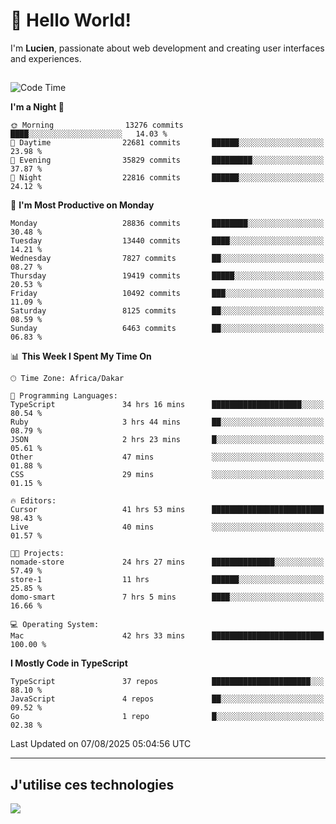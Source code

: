 # 👋 Hello World!

I'm **Lucien**, passionate about web development and creating user interfaces and experiences.

##

<!--START_SECTION:waka-->
![Code Time](http://img.shields.io/badge/Code%20Time-3%2C598%20hrs%209%20mins-blue)

**I'm a Night 🦉** 

```text
🌞 Morning                13276 commits       ████░░░░░░░░░░░░░░░░░░░░░   14.03 % 
🌆 Daytime                22681 commits       ██████░░░░░░░░░░░░░░░░░░░   23.98 % 
🌃 Evening                35829 commits       █████████░░░░░░░░░░░░░░░░   37.87 % 
🌙 Night                  22816 commits       ██████░░░░░░░░░░░░░░░░░░░   24.12 % 
```
📅 **I'm Most Productive on Monday** 

```text
Monday                   28836 commits       ████████░░░░░░░░░░░░░░░░░   30.48 % 
Tuesday                  13440 commits       ████░░░░░░░░░░░░░░░░░░░░░   14.21 % 
Wednesday                7827 commits        ██░░░░░░░░░░░░░░░░░░░░░░░   08.27 % 
Thursday                 19419 commits       █████░░░░░░░░░░░░░░░░░░░░   20.53 % 
Friday                   10492 commits       ███░░░░░░░░░░░░░░░░░░░░░░   11.09 % 
Saturday                 8125 commits        ██░░░░░░░░░░░░░░░░░░░░░░░   08.59 % 
Sunday                   6463 commits        ██░░░░░░░░░░░░░░░░░░░░░░░   06.83 % 
```


📊 **This Week I Spent My Time On** 

```text
🕑︎ Time Zone: Africa/Dakar

💬 Programming Languages: 
TypeScript               34 hrs 16 mins      ████████████████████░░░░░   80.54 % 
Ruby                     3 hrs 44 mins       ██░░░░░░░░░░░░░░░░░░░░░░░   08.79 % 
JSON                     2 hrs 23 mins       █░░░░░░░░░░░░░░░░░░░░░░░░   05.61 % 
Other                    47 mins             ░░░░░░░░░░░░░░░░░░░░░░░░░   01.88 % 
CSS                      29 mins             ░░░░░░░░░░░░░░░░░░░░░░░░░   01.15 % 

🔥 Editors: 
Cursor                   41 hrs 53 mins      █████████████████████████   98.43 % 
Live                     40 mins             ░░░░░░░░░░░░░░░░░░░░░░░░░   01.57 % 

🐱‍💻 Projects: 
nomade-store             24 hrs 27 mins      ██████████████░░░░░░░░░░░   57.49 % 
store-1                  11 hrs              ██████░░░░░░░░░░░░░░░░░░░   25.85 % 
domo-smart               7 hrs 5 mins        ████░░░░░░░░░░░░░░░░░░░░░   16.66 % 

💻 Operating System: 
Mac                      42 hrs 33 mins      █████████████████████████   100.00 % 
```

**I Mostly Code in TypeScript** 

```text
TypeScript               37 repos            ██████████████████████░░░   88.10 % 
JavaScript               4 repos             ██░░░░░░░░░░░░░░░░░░░░░░░   09.52 % 
Go                       1 repo              █░░░░░░░░░░░░░░░░░░░░░░░░   02.38 % 
```




 Last Updated on 07/08/2025 05:04:56 UTC
<!--END_SECTION:waka-->
---

## J'utilise ces technologies

<p align="left">
  <a href="https://skillicons.dev">
    <img src="https://skillicons.dev/icons?i=ts,js,go,ruby,css,scss,tailwind,react,vite,nextjs,docker,figma,ableton" />
  </a>
</p>

